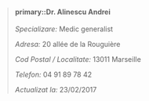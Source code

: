 > #### primary::Dr. Alinescu Andrei
>
> _Specializare:_ Medic generalist
>
> _Adresa:_ 20 allée de la Rouguière
>
> _Cod Postal / Localitate:_ 13011 Marseille
>
> _Telefon:_ 04 91 89 78 42
>
> _Actualizat la:_ 23/02/2017
